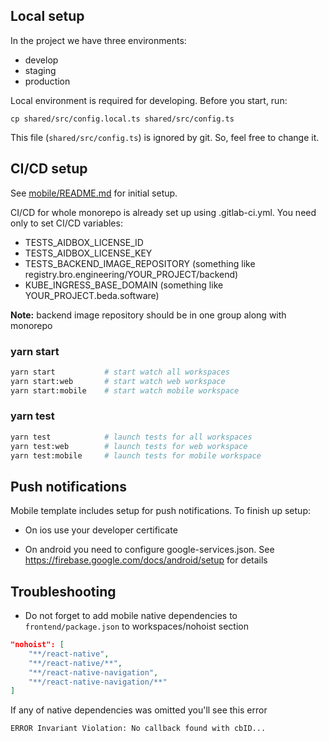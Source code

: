 ## Local setup

In the project we have three environments:

-   develop
-   staging
-   production

Local environment is required for developing. Before you start, run:

```	
cp shared/src/config.local.ts shared/src/config.ts	
```	

This file (`shared/src/config.ts`) is ignored by git. So, feel free to change it.

## CI/CD setup

See [mobile/README.md](mobile/README.md) for initial setup.

CI/CD for whole monorepo is already set up using .gitlab-ci.yml. You need only to set CI/CD variables:

-   TESTS_AIDBOX_LICENSE_ID
-   TESTS_AIDBOX_LICENSE_KEY
-   TESTS_BACKEND_IMAGE_REPOSITORY (something like registry.bro.engineering/YOUR_PROJECT/backend)
-   KUBE_INGRESS_BASE_DOMAIN (something like YOUR_PROJECT.beda.software)

**Note:** backend image repository should be in one group along with monorepo

### yarn start

```sh
yarn start           # start watch all workspaces
yarn start:web       # start watch web workspace
yarn start:mobile    # start watch mobile workspace
```

### yarn test

```sh
yarn test            # launch tests for all workspaces
yarn test:web        # launch tests for web workspace
yarn test:mobile     # launch tests for mobile workspace
```

## Push notifications

Mobile template includes setup for push notifications. To finish up setup:

- On ios use your developer certificate

- On android you need to configure google-services.json. See https://firebase.google.com/docs/android/setup for details


## Troubleshooting

-   Do not forget to add mobile native dependencies to `frontend/package.json` to workspaces/nohoist section

```json
"nohoist": [
    "**/react-native",
    "**/react-native/**",
    "**/react-native-navigation",
    "**/react-native-navigation/**"
]
```

If any of native dependencies was omitted you'll see this error

`ERROR Invariant Violation: No callback found with cbID...`
